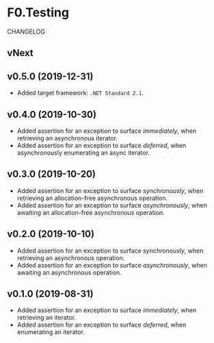 # F0.Testing
CHANGELOG

## vNext

## v0.5.0 (2019-12-31)
- Added target framework: `.NET Standard 2.1`.

## v0.4.0 (2019-10-30)
- Added assertion for an exception to surface _immediately_, when retrieving an asynchronous iterator.
- Added assertion for an exception to surface _deferred_, when asynchronously enumerating an async iterator.

## v0.3.0 (2019-10-20)
- Added assertion for an exception to surface _synchronously_, when retrieving an allocation-free asynchronous operation.
- Added assertion for an exception to surface _asynchronously_, when awaiting an allocation-free asynchronous operation.

## v0.2.0 (2019-10-10)
- Added assertion for an exception to surface _synchronously_, when retrieving an asynchronous operation.
- Added assertion for an exception to surface _asynchronously_, when awaiting an asynchronous operation.

## v0.1.0 (2019-08-31)
- Added assertion for an exception to surface _immediately_, when retrieving an iterator.
- Added assertion for an exception to surface _deferred_, when enumerating an iterator.
